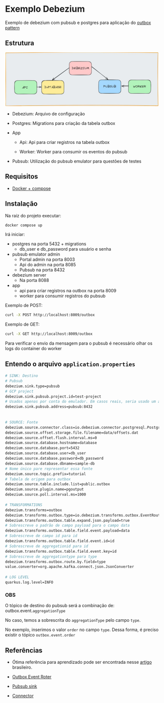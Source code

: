 # Exemplo Debezium

Exemplo de debezium com pubsub e postgres para aplicação do [outbox pattern](https://microservices.io/patterns/data/transactional-outbox.html)

## Estrutura

![Solução com Debezium](desenho.JPG "Solução com Debezium")

- Debezium: Arquivo de configuração

- Postgres: Migrations para criação da tabela outbox

- App
    - Api: Api para criar registros na tabela outbox 

    - Worker: Worker para consumir os eventos do pubsub

- Pubsub: Utilização do pubsub emulator para questões de testes

## Requisitos
- [Docker + compose](https://rancherdesktop.io/)

## Instalação

Na raiz do projeto executar:

```sh
docker compose up
```

Irá iniciar:

- postgres na porta 5432 + migrations
    - db_user e db_password para usuário e senha
- pubsub emulator admin
    - Portal admin na porta 8003
    - Api do admin na porta 8085
    - Pubsub na porta 8432
- debezium server
    - Na porta 8088
- app
    - api para criar registros na outbox na porta 8009
    - worker para consumir registros do pubsub

Exemplo de POST:
```sh
curl -X POST http://localhost:8009/outbox
```

Exemplo de GET:
```sh
curl -X GET http://localhost:8009/outbox
```

Para verificar o envio da mensagem para o pubsub é necessário olhar os logs do container do worker

## Entendo o arquivo `application.properties`

```sh
# SINK: Destino
# Pubsub
debezium.sink.type=pubsub
# GCP project
debezium.sink.pubsub.project.id=test-project
# Usados apenas por conta do emulador. Em casos reais, seria usado um arquivo de autenticação para a GCP
debezium.sink.pubsub.address=pubsub:8432


# SOURCE: Fonte
debezium.source.connector.class=io.debezium.connector.postgresql.PostgresConnector
debezium.source.offset.storage.file.filename=data/offsets.dat
debezium.source.offset.flush.interval.ms=0
debezium.source.database.hostname=database
debezium.source.database.port=5432
debezium.source.database.user=db_user
debezium.source.database.password=db_password
debezium.source.database.dbname=sample-db
# Nome único pare representar essa fonte
debezium.source.topic.prefix=tutorial
# Tabela de origem para outbox
debezium.source.table.include.list=public.outbox
debezium.source.plugin.name=pgoutput
debezium.source.poll.interval.ms=1000

# TRANSFORMATIONS
debezium.transforms=outbox
debezium.transforms.outbox.type=io.debezium.transforms.outbox.EventRouter
debezium.transforms.outbox.table.expand.json.payload=true
# Sobrescreve o padrão de campo payload para o campo data
debezium.transforms.outbox.table.field.event.payload=data
# Sobrescreve de campo id para id
debezium.transforms.outbox.table.field.event.id=id
# Sobrescreve de aggregationid para id
debezium.transforms.outbox.table.field.event.key=id
# Sobrescreve de aggregationtype para type
debezium.transforms.outbox.route.by.field=type
value.converter=org.apache.kafka.connect.json.JsonConverter

# LOG LEVEL
quarkus.log.level=INFO
```

### OBS

O tópico de destino do pubsub será a combinação de: outbox.event.`aggregationType`

No caso, temos a sobrescrita do `aggregationType` pelo campo `type`. 

No exemplo, inserimos o valor `order` no campo `type`. Dessa forma, é preciso existir o tópico `outbox.event.order`

## Referências

- Ótima referência para aprendizado pode ser encontrada nesse [artigo](https://eskelsen.medium.com/aplicando-transactional-outbox-pattern-com-debezium-postgresql-e-gcp-pub-sub-para-eliminar-a4b9f858416c) brasileiro.

- [Outbox Event Roter](https://debezium.io/documentation/reference/stable/transformations/outbox-event-router.html)

- [Pubsub sink](https://debezium.io/documentation/reference/2.5/operations/debezium-server.html#_google_cloud_pubsub)

- [Connector](https://debezium.io/documentation/reference/stable/connectors/postgresql.html#postgresql-connector-properties)
